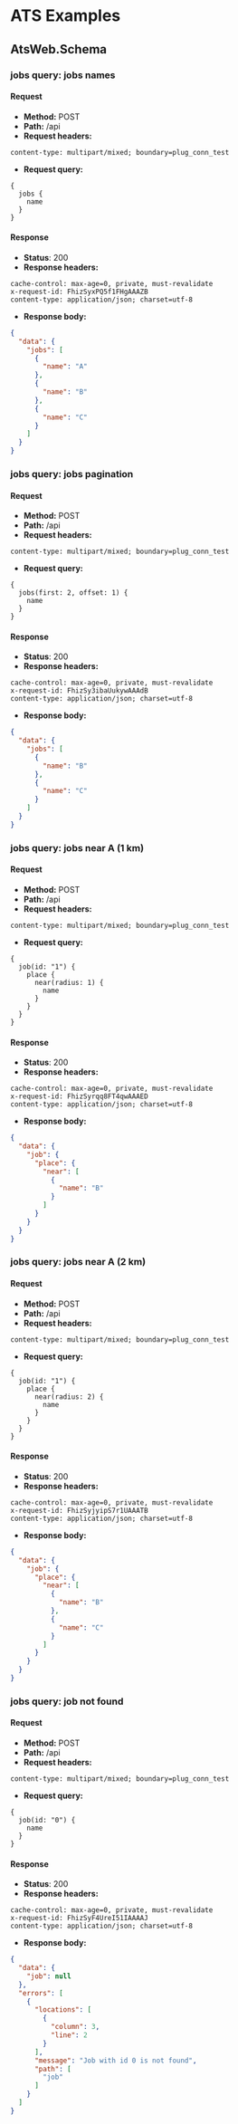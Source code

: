 # ATS Examples

## AtsWeb.Schema
### jobs query: jobs names
#### Request
* __Method:__ POST
* __Path:__ /api
* __Request headers:__

```
content-type: multipart/mixed; boundary=plug_conn_test
```
* __Request query:__

```
{
  jobs {
    name
  }
}

```

#### Response
* __Status__: 200
* __Response headers:__

```
cache-control: max-age=0, private, must-revalidate
x-request-id: FhizSyxPQ5f1FHgAAAZB
content-type: application/json; charset=utf-8
```
* __Response body:__

```json
{
  "data": {
    "jobs": [
      {
        "name": "A"
      },
      {
        "name": "B"
      },
      {
        "name": "C"
      }
    ]
  }
}
```

### jobs query: jobs pagination
#### Request
* __Method:__ POST
* __Path:__ /api
* __Request headers:__

```
content-type: multipart/mixed; boundary=plug_conn_test
```
* __Request query:__

```
{
  jobs(first: 2, offset: 1) {
    name
  }
}

```

#### Response
* __Status__: 200
* __Response headers:__

```
cache-control: max-age=0, private, must-revalidate
x-request-id: FhizSy3ibaUukywAAAdB
content-type: application/json; charset=utf-8
```
* __Response body:__

```json
{
  "data": {
    "jobs": [
      {
        "name": "B"
      },
      {
        "name": "C"
      }
    ]
  }
}
```

### jobs query: jobs near A (1 km)
#### Request
* __Method:__ POST
* __Path:__ /api
* __Request headers:__

```
content-type: multipart/mixed; boundary=plug_conn_test
```
* __Request query:__

```
{
  job(id: "1") {
    place {
      near(radius: 1) {
        name
      }
    }
  }
}

```

#### Response
* __Status__: 200
* __Response headers:__

```
cache-control: max-age=0, private, must-revalidate
x-request-id: FhizSyrqq8FT4qwAAAED
content-type: application/json; charset=utf-8
```
* __Response body:__

```json
{
  "data": {
    "job": {
      "place": {
        "near": [
          {
            "name": "B"
          }
        ]
      }
    }
  }
}
```

### jobs query: jobs near A (2 km)
#### Request
* __Method:__ POST
* __Path:__ /api
* __Request headers:__

```
content-type: multipart/mixed; boundary=plug_conn_test
```
* __Request query:__

```
{
  job(id: "1") {
    place {
      near(radius: 2) {
        name
      }
    }
  }
}

```

#### Response
* __Status__: 200
* __Response headers:__

```
cache-control: max-age=0, private, must-revalidate
x-request-id: FhizSyjyipS7r1UAAATB
content-type: application/json; charset=utf-8
```
* __Response body:__

```json
{
  "data": {
    "job": {
      "place": {
        "near": [
          {
            "name": "B"
          },
          {
            "name": "C"
          }
        ]
      }
    }
  }
}
```

### jobs query: job not found
#### Request
* __Method:__ POST
* __Path:__ /api
* __Request headers:__

```
content-type: multipart/mixed; boundary=plug_conn_test
```
* __Request query:__

```
{
  job(id: "0") {
    name
  }
}

```

#### Response
* __Status__: 200
* __Response headers:__

```
cache-control: max-age=0, private, must-revalidate
x-request-id: FhizSyF4UreI51IAAAAJ
content-type: application/json; charset=utf-8
```
* __Response body:__

```json
{
  "data": {
    "job": null
  },
  "errors": [
    {
      "locations": [
        {
          "column": 3,
          "line": 2
        }
      ],
      "message": "Job with id 0 is not found",
      "path": [
        "job"
      ]
    }
  ]
}
```

